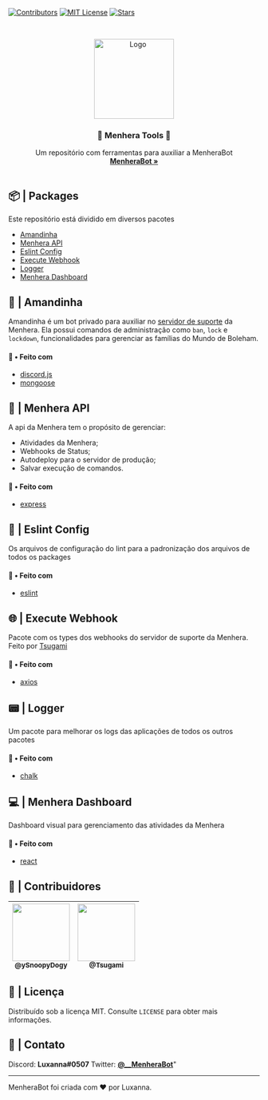 [![Contributors][contributors-shield]][contributors-url]
[![MIT License][license-shield]][license-url]
[![Stars][stars-shield]][stars-url]

<br />
<p align="center">
  <a href="https://github.com/ySnoopyDogy/Menhera-Tools">
    <img src="https://i.imgur.com/jjgBki0.png" alt="Logo" width="160" height="160">
  </a>

  <h3 align="center">🔧 Menhera Tools 🔧</h3>

  <p align="center">
    Um repositório com ferramentas para auxiliar a MenheraBot
    <br />
    <a href="https://github.com/ySnoopyDogy/MenheraBot"><strong>MenheraBot »</strong></a>
    <br />
    <br />
  </p>
</p>

## 📦 | Packages

Este repositório está dividido em diversos pacotes

- [Amandinha](#--Amandinha)
- [Menhera API](#--Menhera-API)
- [Eslint Config](#--Eslint-Config)
- [Execute Webhook](#--Execute-Webhook)
- [Logger](#--Logger)
- [Menhera Dashboard](#--Menhera-Dashboard)

## 🤖 | Amandinha

Amandinha é um bot privado para auxiliar no [servidor de suporte](https://discord.gg/fZMdQbA) da Menhera.
Ela possui comandos de administração como `ban`, `lock` e `lockdown`, funcionalidades para gerenciar as famílias do Mundo de Boleham.

#### 🔨 • Feito com

- [discord.js](https://discord.js.org/#/)
- [mongoose](https://mongoosejs.com/)

## 📡 | Menhera API

A api da Menhera tem o propósito de gerenciar:

- Atividades da Menhera;
- Webhooks de Status;
- Autodeploy para o servidor de produção;
- Salvar execução de comandos.

#### 🔨 • Feito com

- [express](https://expressjs.com/pt-br/)

## 👷 | Eslint Config

Os arquivos de configuração do lint para a padronização dos arquivos de todos os packages

#### 🔨 • Feito com

- [eslint](https://eslint.org/)

## 🌐 | Execute Webhook

Pacote com os types dos webhooks do servidor de suporte da Menhera. Feito por [Tsugami](https://github.com/Tsugami)

#### 🔨 • Feito com

- [axios](https://www.npmjs.com/package/axios)

## 📟 | Logger

Um pacote para melhorar os logs das aplicações de todos os outros pacotes

#### 🔨 • Feito com

- [chalk](https://www.npmjs.com/package/chalk)

## 💻 | Menhera Dashboard

Dashboard visual para gerenciamento das atividades da Menhera

#### 🔨 • Feito com

- [react](https://pt-br.reactjs.org/)

## 💖 | Contribuidores

| [<img src="https://avatars1.githubusercontent.com/u/59155752?s=400&u=8e971f52c061732abb996aa9618ea2fafba5c0ae&v=4" width=115><br><sub>@ySnoopyDogy</sub>](https://github.com/ySnoopyDogy) | [<img src="https://avatars2.githubusercontent.com/u/27602189?s=400&u=7954c97ada727d3a059d9b769f5a296ea599083b&v=4" width=115><br><sub>@Tsugami</sub>](https://github.com/Tsugami) |
| :---------------------------------------------------------------------------------------------------------------------------------------------------------------------------------------: | :-------------------------------------------------------------------------------------------------------------------------------------------------------------------------------: |

## 📜 | Licença

Distribuído sob a licença MIT. Consulte `LICENSE` para obter mais informações.

## 📧 | Contato

Discord: **Luxanna#0507**
Twitter: **[@\_\_MenheraBot](https://twitter.com/__MenheraBot)**"

---

MenheraBot foi criada com ❤️ por Luxanna.

[contributors-shield]: https://img.shields.io/github/contributors/ySnoopyDogy/Menhera-Tools?label=Contribuidores
[contributors-url]: https://github.com/ySnoopyDogy/Menhera-Tools/graphs/contributors
[stars-shield]: https://img.shields.io/github/stars/ySnoopyDogy/Menhera-tools?color=f7f203&label=Stars&style=flat
[stars-url]: https://github.com/ySnoopyDogy/Menhera-Tools/stargazers
[license-shield]: https://img.shields.io/github/license/ySnoopyDogy/Menhera-Tools?color=gree&label=Licen%C3%A7a
[license-url]: https://github.com/ySnoopyDogy/Menhera-Tools/blob/master/LICENSE
